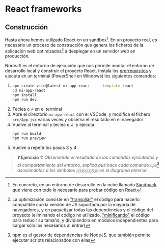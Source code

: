 # React frameworks
## Construcción

Hasta ahora hemos utilizado React en un sandbox[^1]. En un proyecto real, es necesario un proceso de construcción que genera los ficheros de la aplicación web optimizados[^2] a desplegar en un servidor web en producción.

<object type="image/svg+xml" data="./img/construccion.svg" width="100%"></object>

NodeJS es el entorno de ejecución que nos permite montar el entorno de desarrollo local y construir el proyecto React. Instala los [prerrequisitos](./prerrequisitos.md) y ejecuta en un terminal (PowerShell en Windows) los siguientes comandos:

1. ```bash
   npm create vite@latest mi-app-react -- --template react
   cd mi-app-react
   npm install
   npm run dev
   ```
1. Teclea <kbd>o</kbd> <kbd>↲</kbd> en el terminal
1. Abre el directorio `mi-app-react` con el VSCode, y modifica el fichero `src/App.jsx` varias veces y observa el resultado en el navegador
1. Vuelve al terminal y teclea <kbd>q</kbd> <kbd>↲</kbd>, y ejecuta:
   ```bash
   npm run build
   npm run preview
   ```
1. Vuelve a repetir los pasos 3 y 4

> **❓ Ejercicio 1:** _Observando el resultado de los comandos ejecutados y el comportamiento del entorno, explica qué hace cada comando `npm`[^3] asociándolos a los símbolos ⓐⓑⓒⓓⓔ en el diagrama anterior._

[^1]: En concreto, en un entorno de desarrollo en la nube llamado [Sandpack](https://sandpack.codesandbox.io/), que viene con todo lo necesario para probar código en React

[^2]: La optimización consiste en ["transpilar"](https://es.wikipedia.org/wiki/Transpilador) el código para hacerlo compatible con la versión de JS soportada por la mayoría de navegadores, y en paquetizar todas las dependencias y el código del proyecto (eliminando el código no utilizado, ["minificando"](https://en.wikipedia.org/wiki/Minification_(programming)) el código para reducir su tamaño, y dividiéndolo en módulos independientes para cargar sólo los necesarios al entrar)

[^3]: [npm](https://en.wikipedia.org/wiki/Npm) es el gestor de dependencias de NodeJS, que también permite ejecutar scripts relacionados con ellas